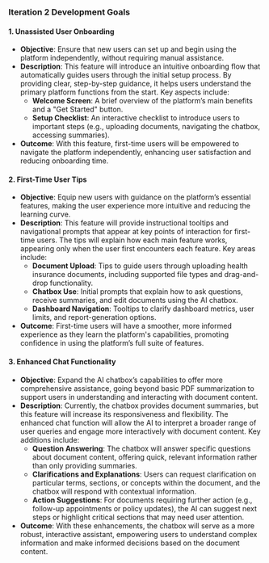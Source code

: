 ### Iteration 2 Development Goals

#### 1. **Unassisted User Onboarding**
   - **Objective**: Ensure that new users can set up and begin using the platform independently, without requiring manual assistance.
   - **Description**: This feature will introduce an intuitive onboarding flow that automatically guides users through the initial setup process. By providing clear, step-by-step guidance, it helps users understand the primary platform functions from the start. Key aspects include:
      - **Welcome Screen**: A brief overview of the platform’s main benefits and a "Get Started" button.
      - **Setup Checklist**: An interactive checklist to introduce users to important steps (e.g., uploading documents, navigating the chatbox, accessing summaries).
   - **Outcome**: With this feature, first-time users will be empowered to navigate the platform independently, enhancing user satisfaction and reducing onboarding time.

#### 2. **First-Time User Tips**
   - **Objective**: Equip new users with guidance on the platform’s essential features, making the user experience more intuitive and reducing the learning curve.
   - **Description**: This feature will provide instructional tooltips and navigational prompts that appear at key points of interaction for first-time users. The tips will explain how each main feature works, appearing only when the user first encounters each feature. Key areas include:
      - **Document Upload**: Tips to guide users through uploading health insurance documents, including supported file types and drag-and-drop functionality.
      - **Chatbox Use**: Initial prompts that explain how to ask questions, receive summaries, and edit documents using the AI chatbox.
      - **Dashboard Navigation**: Tooltips to clarify dashboard metrics, user limits, and report-generation options.
   - **Outcome**: First-time users will have a smoother, more informed experience as they learn the platform's capabilities, promoting confidence in using the platform’s full suite of features.

#### 3. **Enhanced Chat Functionality**
   - **Objective**: Expand the AI chatbox’s capabilities to offer more comprehensive assistance, going beyond basic PDF summarization to support users in understanding and interacting with document content.
   - **Description**: Currently, the chatbox provides document summaries, but this feature will increase its responsiveness and flexibility. The enhanced chat function will allow the AI to interpret a broader range of user queries and engage more interactively with document content. Key additions include:
      - **Question Answering**: The chatbox will answer specific questions about document content, offering quick, relevant information rather than only providing summaries.
      - **Clarifications and Explanations**: Users can request clarification on particular terms, sections, or concepts within the document, and the chatbox will respond with contextual information.
      - **Action Suggestions**: For documents requiring further action (e.g., follow-up appointments or policy updates), the AI can suggest next steps or highlight critical sections that may need user attention.
   - **Outcome**: With these enhancements, the chatbox will serve as a more robust, interactive assistant, empowering users to understand complex information and make informed decisions based on the document content.
